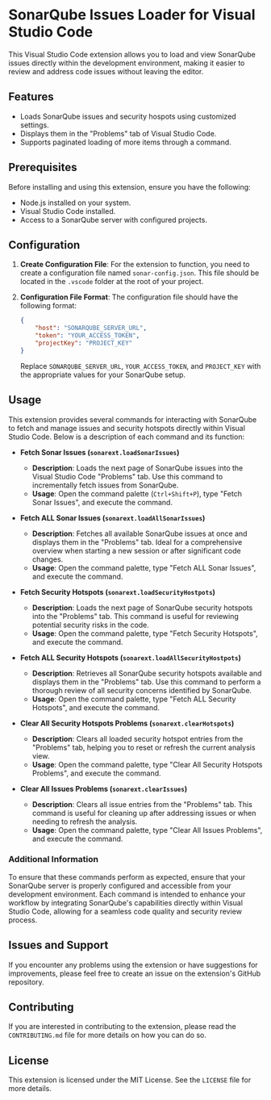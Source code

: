 # SonarQube Issues Loader for Visual Studio Code

This Visual Studio Code extension allows you to load and view SonarQube issues directly within the development environment, making it easier to review and address code issues without leaving the editor.

## Features

- Loads SonarQube issues and security hospots using customized settings.
- Displays them in the "Problems" tab of Visual Studio Code.
- Supports paginated loading of more items through a command.

## Prerequisites

Before installing and using this extension, ensure you have the following:

- Node.js installed on your system.
- Visual Studio Code installed.
- Access to a SonarQube server with configured projects.

## Configuration

1. **Create Configuration File**: For the extension to function, you need to create a configuration file named `sonar-config.json`. This file should be located in the `.vscode` folder at the root of your project.

2. **Configuration File Format**: The configuration file should have the following format:

   ```json
   {
       "host": "SONARQUBE_SERVER_URL",
       "token": "YOUR_ACCESS_TOKEN",
       "projectKey": "PROJECT_KEY"
   }
   ```

   Replace `SONARQUBE_SERVER_URL`, `YOUR_ACCESS_TOKEN`, and `PROJECT_KEY` with the appropriate values for your SonarQube setup.



## Usage

This extension provides several commands for interacting with SonarQube to fetch and manage issues and security hotspots directly within Visual Studio Code. Below is a description of each command and its function:

- **Fetch Sonar Issues (`sonarext.loadSonarIssues`)**
  - **Description**: Loads the next page of SonarQube issues into the Visual Studio Code "Problems" tab. Use this command to incrementally fetch issues from SonarQube.
  - **Usage**: Open the command palette (`Ctrl+Shift+P`), type "Fetch Sonar Issues", and execute the command.

- **Fetch ALL Sonar Issues (`sonarext.loadAllSonarIssues`)**
  - **Description**: Fetches all available SonarQube issues at once and displays them in the "Problems" tab. Ideal for a comprehensive overview when starting a new session or after significant code changes.
  - **Usage**: Open the command palette, type "Fetch ALL Sonar Issues", and execute the command.

- **Fetch Security Hotspots (`sonarext.loadSecurityHostpots`)**
  - **Description**: Loads the next page of SonarQube security hotspots into the "Problems" tab. This command is useful for reviewing potential security risks in the code.
  - **Usage**: Open the command palette, type "Fetch Security Hotspots", and execute the command.

- **Fetch ALL Security Hotspots (`sonarext.loadAllSecurityHostpots`)**
  - **Description**: Retrieves all SonarQube security hotspots available and displays them in the "Problems" tab. Use this command to perform a thorough review of all security concerns identified by SonarQube.
  - **Usage**: Open the command palette, type "Fetch ALL Security Hotspots", and execute the command.

- **Clear All Security Hotspots Problems (`sonarext.clearHotspots`)**
  - **Description**: Clears all loaded security hotspot entries from the "Problems" tab, helping you to reset or refresh the current analysis view.
  - **Usage**: Open the command palette, type "Clear All Security Hotspots Problems", and execute the command.

- **Clear All Issues Problems (`sonarext.clearIssues`)**
  - **Description**: Clears all issue entries from the "Problems" tab. This command is useful for cleaning up after addressing issues or when needing to refresh the analysis.
  - **Usage**: Open the command palette, type "Clear All Issues Problems", and execute the command.

### Additional Information

To ensure that these commands perform as expected, ensure that your SonarQube server is properly configured and accessible from your development environment. Each command is intended to enhance your workflow by integrating SonarQube's capabilities directly within Visual Studio Code, allowing for a seamless code quality and security review process.
## Issues and Support

If you encounter any problems using the extension or have suggestions for improvements, please feel free to create an issue on the extension's GitHub repository.

## Contributing

If you are interested in contributing to the extension, please read the `CONTRIBUTING.md` file for more details on how you can do so.

## License

This extension is licensed under the MIT License. See the `LICENSE` file for more details.
